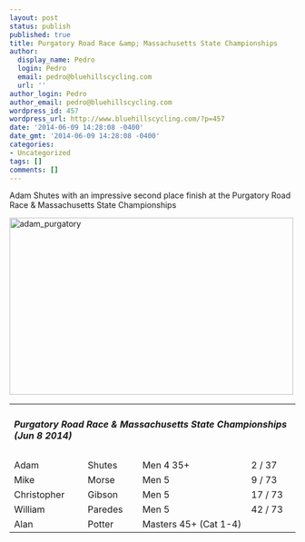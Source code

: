 ```yaml
---
layout: post
status: publish
published: true
title: Purgatory Road Race &amp; Massachusetts State Championships
author:
  display_name: Pedro
  login: Pedro
  email: pedro@bluehillscycling.com
  url: ''
author_login: Pedro
author_email: pedro@bluehillscycling.com
wordpress_id: 457
wordpress_url: http://www.bluehillscycling.com/?p=457
date: '2014-06-09 14:28:08 -0400'
date_gmt: '2014-06-09 14:28:08 -0400'
categories:
- Uncategorized
tags: []
comments: []
---
```

<p>Adam Shutes with an impressive second place finish at the Purgatory Road Race &amp; Massachusetts State Championships



<a href="http://www.bluehillscycling.com/BHCC-3/wp-content/uploads/2014/06/adam_purgatory.jpg"><img class="alignnone size-full wp-image-458" alt="adam_purgatory" src="http://www.bluehillscycling.com/BHCC-3/wp-content/uploads/2014/06/adam_purgatory.jpg" width="500" height="312" /></a></p>

<table class="datatable1" width="100%">

<tbody>

<tr>

<td class="headerrow3" colspan="5">

<h5>Purgatory Road Race &amp; Massachusetts State Championships (Jun 8 2014)</h5>

</td>

</tr>

<tr class="datarow1">

<td>Adam</td>

<td>Shutes</td>

<td>Men 4 35+</td>

<td width="70px">2 / 37</td>

</tr>

<tr class="datarow2">

<td>Mike</td>

<td>Morse</td>

<td>Men 5</td>

<td width="70px">9 / 73</td>

</tr>

<tr class="datarow1">

<td>Christopher</td>

<td>Gibson</td>

<td>Men 5</td>

<td width="70px">17 / 73</td>

</tr>

<tr class="datarow2">

<td>William</td>

<td>Paredes</td>

<td>Men 5</td>

<td width="70px">42 / 73</td>

</tr>

<tr class="datarow1">

<td>Alan</td>

<td>Potter</td>

<td>Masters 45+ (Cat 1-4)</td>

